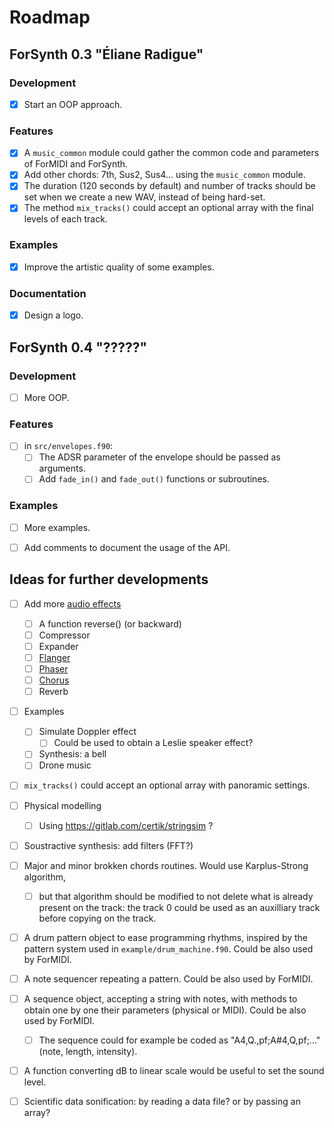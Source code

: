 # Roadmap

## ForSynth 0.3 "Éliane Radigue"

### Development
* [x] Start an OOP approach.

### Features
* [x] A `music_common` module could gather the common code and parameters of ForMIDI and ForSynth.
* [x] Add other chords: 7th, Sus2, Sus4... using the `music_common` module.
* [x] The duration (120 seconds by default) and number of tracks should be set when we create a new WAV, instead of being hard-set.
* [x] The method `mix_tracks()` could accept an optional array with the final levels of each track.

### Examples
* [x] Improve the artistic quality of some examples.

### Documentation
* [x] Design a logo.


## ForSynth 0.4 "?????"

### Development
* [ ] More OOP.

### Features
* [ ] in `src/envelopes.f90`:
    * [ ] The ADSR parameter of the envelope should be passed as arguments.
    * [ ] Add `fade_in()` and `fade_out()` functions or subroutines.

### Examples
* [ ] More examples.
* [ ] Add comments to document the usage of the API.


## Ideas for further developments

* [ ] Add more [audio effects](https://en.wikipedia.org/wiki/Category:Audio_effects)
    * [ ] A function reverse() (or backward)
    * [ ] Compressor
    * [ ] Expander
    * [ ] [Flanger](https://en.wikipedia.org/wiki/Flanging)
    * [ ] [Phaser](https://en.wikipedia.org/wiki/Phaser_(effect))
    * [ ] [Chorus](https://en.wikipedia.org/wiki/Chorus_(audio_effect))
    * [ ] Reverb

* [ ] Examples
    * [ ] Simulate Doppler effect
        * [ ] Could be used to obtain a Leslie speaker effect?
    * [ ] Synthesis: a bell
    * [ ] Drone music

* [ ] `mix_tracks()` could accept an optional array with panoramic settings.

* [ ] Physical modelling
    * [ ] Using https://gitlab.com/certik/stringsim ?

* [ ] Soustractive synthesis: add filters (FFT?)

* [ ] Major and minor brokken chords routines. Would use Karplus-Strong algorithm, 
    * [ ] but that algorithm should be modified to not delete what is already present on the track: the track 0 could be used as an auxilliary track before copying on the track.

* [ ] A drum pattern object to ease programming rhythms, inspired by the pattern system used in `example/drum_machine.f90`. Could be also used by ForMIDI.
* [ ] A note sequencer repeating a pattern. Could be also used by ForMIDI.
* [ ] A sequence object, accepting a string with notes, with methods to obtain one by one their parameters (physical or MIDI). Could be also used by ForMIDI.
    * [ ] The sequence could for example be coded as "A4,Q.,pf;A#4,Q,pf;..." (note, length, intensity).

* [ ] A function converting dB to linear scale would be useful to set the sound level.

* [ ] Scientific data sonification: by reading a data file? or by passing an array?
